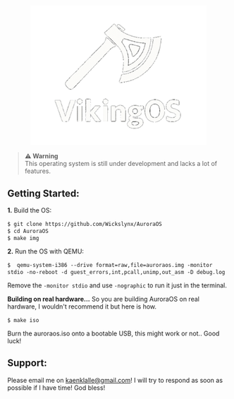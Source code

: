 
<p align="center">
<img src="assets/VikingOS_git_logo.png" width="400" />
</p>
  
> **⚠ Warning**<br> This operating system is still under development and lacks a lot of features. 

## Getting Started:

**1.** Build the OS:
```
$ git clone https://github.com/Wickslynx/AuroraOS
$ cd AuroraOS
$ make img
```


**2.** Run the OS with QEMU:
```
$  qemu-system-i386 --drive format=raw,file=auroraos.img -monitor stdio -no-reboot -d guest_errors,int,pcall,unimp,out_asm -D debug.log
```
Remove the ``-monitor stdio`` and use ``-nographic`` to run it just in the terminal.

**Building on real hardware...**
So you are building AuroraOS on real hardware, I wouldn't recommend it but here is how.
```
$ make iso
```
Burn the auroraos.iso onto a bootable USB, this might work or not.. Good luck!

## Support:
Please email me on kaenklalle@gmail.com!
I will try to respond as soon as possible if I have time! God bless!
